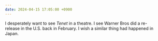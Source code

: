 ```yaml
---
date: 2024-04-15 17:05:00 +0900
---
```


I desperately want to see _Tenet_ in a theatre. I see Warner Bros did a re-release in the U.S. back in February. I wish a similar thing had happened in Japan.
